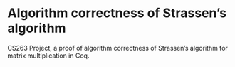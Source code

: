 # Algorithm correctness of Strassen’s algorithm
CS263 Project, a proof of algorithm correctness of Strassen’s algorithm for matrix multiplication in Coq.
